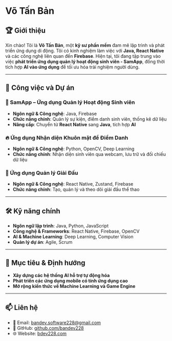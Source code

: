 # Võ Tấn Bản  

## 🏆 Giới thiệu  
Xin chào! Tôi là **Võ Tấn Bản**, một **kỹ sư phần mềm** đam mê lập trình và phát triển ứng dụng di động. Tôi có kinh nghiệm làm việc với **Java, React Native** và các công nghệ liên quan đến **Firebase**. Hiện tại, tôi đang tập trung vào việc **phát triển ứng dụng quản lý hoạt động sinh viên - SamApp**, đồng thời tích hợp **AI vào ứng dụng** để tối ưu hóa trải nghiệm người dùng.  

---

## 💼 Công việc và Dự án  

### 🚀 SamApp – Ứng dụng Quản lý Hoạt động Sinh viên  
- **Ngôn ngữ & Công nghệ**: Java, Firebase  
- **Chức năng chính**: Quản lý sự kiện, điểm danh sinh viên, thống kê dữ liệu  
- **Nâng cấp**: Chuyển từ **React Native** sang **Java**, tích hợp **AI**  

### 🔥 Ứng dụng Nhận diện Khuôn mặt để Điểm Danh  
- **Ngôn ngữ & Công nghệ**: Python, OpenCV, Deep Learning  
- **Chức năng chính**: Nhận diện sinh viên qua webcam, lưu trữ và đối chiếu dữ liệu  

### 📱 Ứng dụng Quản lý Giải Đấu  
- **Ngôn ngữ & Công nghệ**: React Native, Zustand, Firebase  
- **Chức năng chính**: Tạo, quản lý và theo dõi giải đấu thể thao  

---

## 🛠️ Kỹ năng chính  
- **Ngôn ngữ lập trình**: Java, Python, JavaScript  
- **Công nghệ & Frameworks**: React Native, Firebase, OpenCV  
- **AI & Machine Learning**: Deep Learning, Computer Vision  
- **Quản lý dự án**: Agile, Scrum  

---

## 🎯 Mục tiêu & Định hướng  
- **Xây dựng các hệ thống AI hỗ trợ tự động hóa**  
- **Phát triển các ứng dụng mobile có tính ứng dụng cao**  
- **Mở rộng kiến thức về Machine Learning và Game Engine**  

---

## 📫 Liên hệ  
- 📧 Email: [bandev.software228@gmail.com](mailto:bandev.software228@gmail.com)  
- 💼 GitHub: [github.com/bandev228](https://github.com/bandev228)  
- 🌐 Website: [bdev228.com](https://bdev228.com)  

